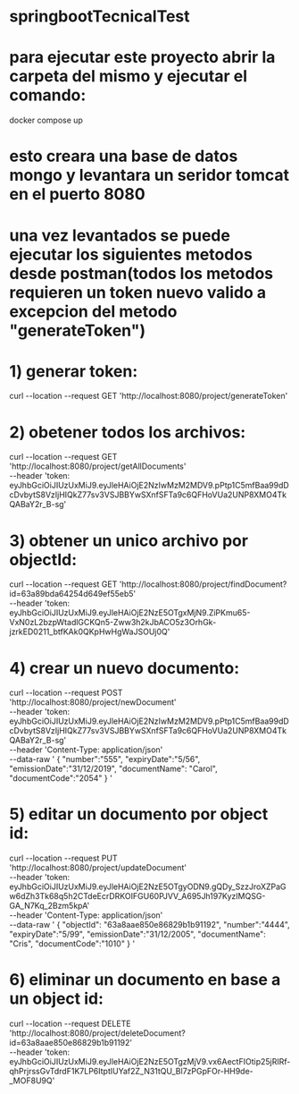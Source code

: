 # springbootTecnicalTest

# para ejecutar este proyecto abrir la carpeta del mismo y ejecutar el comando:

docker compose up


# esto creara una base de datos mongo y levantara un seridor tomcat en el puerto 8080

# una vez levantados se puede ejecutar los siguientes metodos desde postman(todos los metodos requieren un token nuevo valido a excepcion del metodo "generateToken")

# 1) generar token:

  curl --location --request GET 'http://localhost:8080/project/generateToken'
  
# 2) obetener todos los archivos:

curl --location --request GET 'http://localhost:8080/project/getAllDocuments' \
--header 'token: eyJhbGciOiJIUzUxMiJ9.eyJleHAiOjE2NzIwMzM2MDV9.pPtp1C5mfBaa99dDcDvbytS8VzIjHIQkZ77sv3VSJBBYwSXnfSFTa9c6QFHoVUa2UNP8XMO4TkQABaY2r_B-sg'

# 3) obtener un unico archivo por objectId:

curl --location --request GET 'http://localhost:8080/project/findDocument?id=63a89bda64254d649ef55eb5' \
--header 'token: eyJhbGciOiJIUzUxMiJ9.eyJleHAiOjE2NzE5OTgxMjN9.ZiPKmu65-VxN0zL2bzpWtadlGCKQn5-Zww3h2kJbACO5z3OrhGk-jzrkED0211_btfKAk0QKpHwHgWaJSOUj0Q'

# 4) crear un nuevo documento:

curl --location --request POST 'http://localhost:8080/project/newDocument' \
--header 'token: eyJhbGciOiJIUzUxMiJ9.eyJleHAiOjE2NzIwMzM2MDV9.pPtp1C5mfBaa99dDcDvbytS8VzIjHIQkZ77sv3VSJBBYwSXnfSFTa9c6QFHoVUa2UNP8XMO4TkQABaY2r_B-sg' \
--header 'Content-Type: application/json' \
--data-raw ' {
"number":"555",
"expiryDate":"5/56",
"emissionDate":"31/12/2019",
"documentName": "Carol",
"documentCode":"2054"
 }
 '
 
 # 5) editar un documento por object id:
 
 curl --location --request PUT 'http://localhost:8080/project/updateDocument' \
--header 'token: eyJhbGciOiJIUzUxMiJ9.eyJleHAiOjE2NzE5OTgyODN9.gQDy_SzzJroXZPaGw6dZh3Tk68q5h2CTdeEcrDRKOIFGU60PJVV_A695Jh197KyzIMQSG-GA_N7Kq_2Bzm5kpA' \
--header 'Content-Type: application/json' \
--data-raw ' {
"objectId": "63a8aae850e86829b1b91192",
"number":"4444",
"expiryDate":"5/99",
"emissionDate":"31/12/2005",
"documentName": "Cris",
"documentCode":"1010"
 }
 '
 
 # 6) eliminar un documento en base a un object id:
 
 curl --location --request DELETE 'http://localhost:8080/project/deleteDocument?id=63a8aae850e86829b1b91192' \
--header 'token: eyJhbGciOiJIUzUxMiJ9.eyJleHAiOjE2NzE5OTgzMjV9.vx6AectFIOtip25jRIRf-qhPrjrssGvTdrdF1K7LP6ItptIUYaf2Z_N31tQU_Bl7zPGpFOr-HH9de-_MOF8U9Q'
  
 
